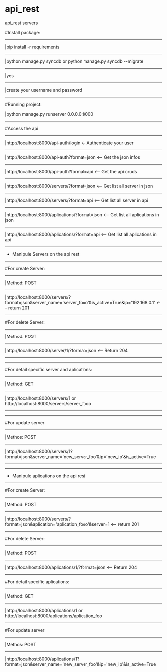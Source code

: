 # api_rest
api_rest servers


#Install package:
________________
|pip install -r requirements
________________
|python manage.py syncdb or python manage.py syncdb --migrate
________________
|yes
________________
|create your username and password

_____
#Running project:

|python manage.py runserver 0.0.0.0:8000
___________
#Access the api
________________
|http://localhost:8000/api-auth/login <- Authenticate your user
________________

|http://localhost:8000/api-auth?format=json <-- Get the json infos

________________
|http://localhost:8000/api-auth?format=api <-- Get the api cruds

________________
|http://localhost:8000/servers/?format=json <-- Get list all server in json

________________
|http://localhost:8000/servers/?format=api <-- Get list all server in api

________________
|http://localhost:8000/aplications/?format=json <-- Get list all aplications in json

________________
|http://localhost:8000/aplications/?format=api <-- Get list all aplications in api

________________


* Manipule Servers on the api rest
________________

#For create Server:

________________
|Method: POST
________________
|http://localhost:8000/servers/?format=json&server_name='server_fooo'&is_active=True&ip='192.168.0.1' <-- return 201
_____
#For delete Server:
________________
|Method: POST
________________
|http://localhost:8000/server/1/?format=json <-- Return 204
________________
________________
#For detail specific server and aplications:
________________
|Method: GET
________________
|http://localhost:8000/servers/1 or http://localhost:8000/servers/server_fooo
________________
_____
#For update server
________________
|Methos: POST
________________
|http://localhost:8000/servers/1?format=json&server_name='new_server_foo'&ip='new_ip'&is_active=True
________________
________________
* Manipule aplications on the api rest
_____
#For create Server:
________________
|Method: POST
________________
|http://localhost:8000/servers/?format=json&aplication='aplication_fooo'&server=1 <-- return 201
_____
#For delete Server:
________________
|Method: POST
________________
|http://localhost:8000/aplications/1/?format=json <-- Return 204
________________
#For detail specific aplications:
________________
|Method: GET
________________
|http://localhost:8000/aplications/1 or http://localhost:8000/aplications/aplication_foo

________________

#For update server
________________

|Methos: POST
________________

|http://localhost:8000/aplications/1?format=json&server_name='new_server_foo'&ip='new_ip'&is_active=True
